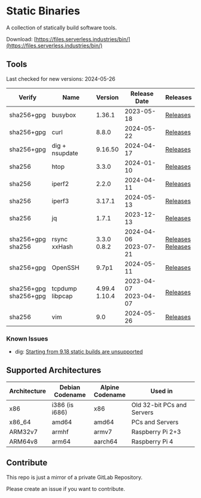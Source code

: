 # Static Binaries

A collection of statically build software tools.

Download: [https://files.serverless.industries/bin/](https://files.serverless.industries/bin/)

## Tools

Last checked for new versions: 2024-05-26

| Verify | Name               | Version          | Release Date             | Releases |
|---|--------------------|------------------|--------------------------|----------|
| sha256+gpg | busybox | 1.36.1  | 2023-05-18 | [Releases](https://busybox.net/downloads/) |
| sha256+gpg | curl    | 8.8.0   | 2024-05-22 | [Releases](https://curl.se/download/) |
| sha256+gpg | dig + nsupdate | 9.16.50 | 2024-04-17 | [Releases](https://downloads.isc.org/isc/bind9/) |
| sha256     | htop    | 3.3.0   | 2024-01-10 | [Releases](https://github.com/htop-dev/htop/releases/) |
| sha256     | iperf2  | 2.2.0   | 2024-04-11 | [Releases](https://sourceforge.net/projects/iperf2/files/) |
| sha256     | iperf3  | 3.17.1  | 2024-05-13 | [Releases](https://github.com/esnet/iperf) |
| sha256     | jq      | 1.7.1   | 2023-12-13 | [Releases](https://github.com/jqlang/jq/releases) |
| sha256+gpg<br>sha256 | rsync<br>xxHash    | 3.3.0<br>0.8.2   | 2024-04-06<br>2023-07-21 | [Releases](https://download.samba.org/pub/rsync/src/?C=M;O=D)<br>[Releases](https://github.com/Cyan4973/xxHash/tags) |
| sha256+gpg | OpenSSH | 9.7p1 | 2024-05-11 | [Releases](https://cdn.openbsd.org/pub/OpenBSD/OpenSSH/portable) |
| sha256+gpg<br>sha256+gpg | tcpdump<br>libpcap | 4.99.4<br>1.10.4 | 2023-04-07<br>2023-04-07 | [Releases](https://www.tcpdump.org/release) |
| sha256 | vim | 9.0 | 2024-05-26 | [Releases](https://github.com/vim/vim/tags) |

### Known Issues

- dig: [Starting from 9.18 static builds are unsupported](https://kb.isc.org/docs/changes-to-be-aware-of-when-moving-from-bind-916-to-918)

## Supported Architectures

| Architecture | Debian<br>Codename | Alpine<br>Codename | Used in                    |
|--------------|--------------------|--------------------|----------------------------|
| x86          | i386 (is i686)     | x86                | Old 32-bit PCs and Servers |
| x86_64       | amd64              | amd64              | PCs and Servers            |
| ARM32v7      | armhf              | armv7              | Raspberry Pi 2+3           |
| ARM64v8      | arm64              | aarch64            | Raspberry Pi 4             |

## Contribute

This repo is just a mirror of a private GitLab Repository.

Please create an issue if you want to contribute.
